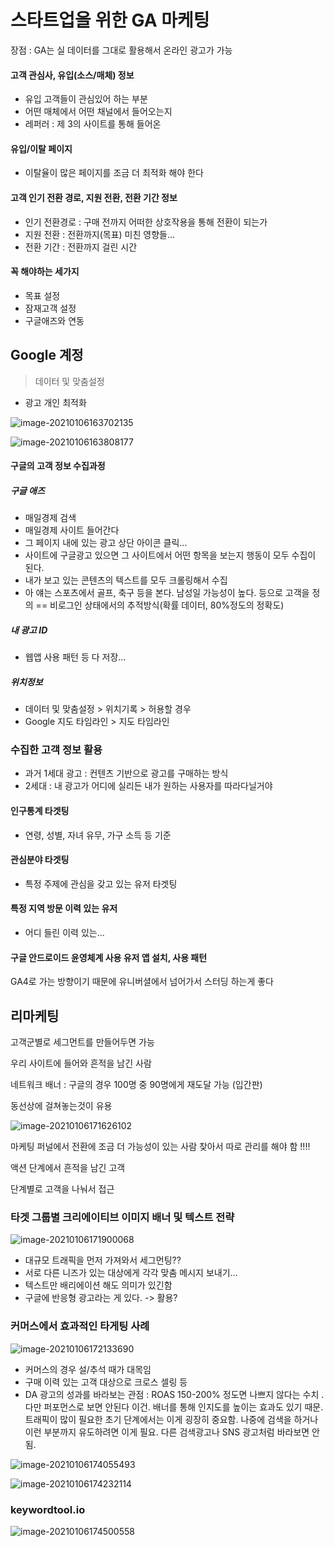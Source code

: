 # 스타트업을 위한 GA 마케팅

장점 : GA는 실 데이터를 그대로 활용해서 온라인 광고가 가능 



#### 고객 관심사, 유입(소스/매체) 정보

- 유입 고객들이 관심있어 하는 부분 
- 어떤 매체에서 어떤 채널에서 들어오는지 
- 레퍼러 : 제 3의 사이트를 통해 들어온 

#### 유입/이탈 페이지

- 이탈율이 많은 페이지를 조금 더 최적화 해야 한다

#### 고객 인기 전환 경로, 지원 전환, 전환 기간 정보

- 인기 전환경로 : 구매 전까지 어떠한 상호작용을 통해 전환이 되는가
- 지원 전환 : 전환까지(목표) 미친 영향들...
- 전환 기간 : 전환까지 걸린 시간 



#### 꼭 해야하는 세가지 

- 목표 설정
- 잠재고객 설정
- 구글애즈와 연동



## Google 계정

> 데이터 및 맞춤설정

- 광고 개인 최적화

![image-20210106163702135](GA_wadiz마케팅특강.assets/image-20210106163702135.png)

![image-20210106163808177](GA_wadiz마케팅특강.assets/image-20210106163808177.png)



#### 구글의 고객 정보 수집과정

#####  구글 애즈

- 매일경제 검색
- 매일경제 사이트 들어간다
- 그 페이지 내에 있는 광고 상단 아이콘 클릭... 
- 사이트에 구글광고 있으면 그 사이트에서 어떤 항목을 보는지 행동이 모두 수집이 된다. 
- 내가 보고 있는 콘텐츠의 텍스트를 모두 크롤링해서 수집
- 아 얘는 스포츠에서 골프, 축구 등을 본다. 남성일 가능성이 높다. 등으로 고객을 정의 == 비로그인 상태에서의 추적방식(확률 데이터, 80%정도의 정확도)

##### 내 광고 ID

- 웹앱 사용 패턴 등 다 저장...

##### 위치정보

- 데이터 및 맞춤설정 > 위치기록 > 허용할 경우
- Google 지도 타임라인 > 지도 타임라인



### 수집한 고객 정보 활용

- 과거 1세대 광고 : 컨텐츠 기반으로 광고를 구매하는 방식
- 2세대 : 내 광고가 어디에 실리든 내가 원하는 사용자를 따라다닐거야

#### 인구통계 타겟팅

- 연령, 성별, 자녀 유무, 가구 소득 등 기준

#### 관심분야 타겟팅

- 특정 주제에 관심을 갖고 있는 유저 타겟팅

#### 특정 지역 방문 이력 있는 유저 

- 어디 들린 이력 있는...

#### 구글 안드로이드 윤영체계 사용 유저 앱 설치, 사용 패턴



GA4로 가는 방향이기 때문에 유니버셜에서 넘어가서 스터딩 하는게 좋다



## 리마케팅

고객군별로 세그먼트를 만들어두면 가능

우리 사이트에 들어와 흔적을 남긴 사람

네트워크 배너 : 구글의 경우 100명 중 90명에게 재도달 가능 (입간판)

동선상에 걸쳐놓는것이 유용

![image-20210106171626102](GA_wadiz마케팅특강.assets/image-20210106171626102.png)



마케팅 퍼널에서 전환에 조금 더 가능성이 있는 사람 찾아서 따로 관리를 해야 함 !!!! 

액션 단계에서 흔적을 남긴 고객 

단계별로 고객을 나눠서 접근



### 타겟 그룹별 크리에이티브 이미지 배너 및 텍스트 전략

![image-20210106171900068](GA_wadiz마케팅특강.assets/image-20210106171900068.png)

- 대규모 트래픽을 먼저 가져와서 세그먼팅?? 
- 서로 다른 니즈가 있는 대상에게 각각 맞춤 메시지 보내기... 
- 텍스트만 배리에이션 해도 의미가 있긴함
- 구글에 반응형 광고라는 게 있다. -> 활용?



### 커머스에서 효과적인 타게팅 사례

![image-20210106172133690](GA_wadiz마케팅특강.assets/image-20210106172133690.png)

- 커머스의 경우 설/추석 때가 대목임
- 구매 이력 있는 고객 대상으로 크로스 셀링 등 
- DA 광고의 성과를 바라보는 관점 : ROAS 150-200% 정도면 나쁘지 않다는 수치 . 다만 퍼포먼스로 보면 안된다 이건. 배너를 통해 인지도를 높이는 효과도 있기 때문. 트래픽이 많이 필요한 초기 단계에서는 이게 굉장히 중요함. 나중에 검색을 하거나 이런 부분까지 유도하려면 이게 필요. 다른 검색광고나 SNS 광고처럼 바라보면 안됨. 



![image-20210106174055493](GA_wadiz마케팅특강.assets/image-20210106174055493.png)

![image-20210106174232114](GA_wadiz마케팅특강.assets/image-20210106174232114.png)



### keywordtool.io

![image-20210106174500558](GA_wadiz마케팅특강.assets/image-20210106174500558.png)

